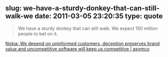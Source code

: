 slug: we-have-a-sturdy-donkey-that-can-still-walk-we
date: 2011-03-05 23:20:35
type: quote
---

> We have a sturdy donkey that can still walk. We expect 150 million people to bet on it.

[Nokia: We depend on uninformed customers, deception preserves brand value and uncompetitive software will keep us competitive | asymco](http://www.asymco.com/2011/03/01/nokia-we-depend-on-uninformed-customers-deception-preserves-brand-value-and-uncompetitive-software-will-keep-us-competitive/)
